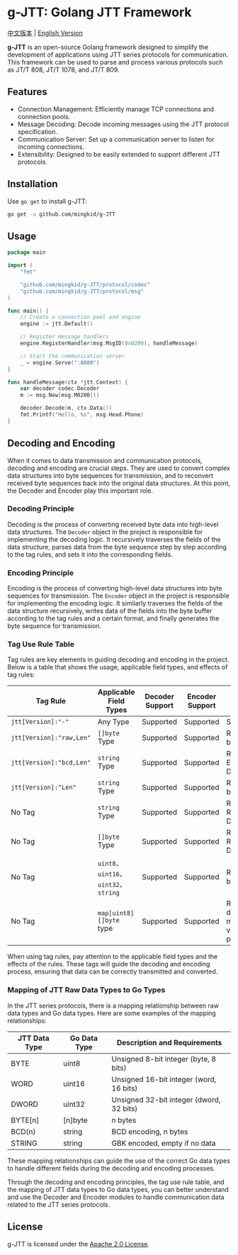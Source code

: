 # g-JTT: Golang JTT Framework

[中文版本](doc/Chinese.md) | [English Version](README.md)

**g-JTT** is an open-source Golang framework designed to simplify the development of applications using JTT series protocols for communication. This framework can be used to parse and process various protocols such as JT/T 808, JT/T 1078, and JT/T 809.

## Features
- Connection Management: Efficiently manage TCP connections and connection pools.
- Message Decoding: Decode incoming messages using the JTT protocol specification.
- Communication Server: Set up a communication server to listen for incoming connections.
- Extensibility: Designed to be easily extended to support different JTT protocols.

## Installation
Use `go get` to install g-JTT:
```bash
go get -u github.com/mingkid/g-JTT
```

## Usage
```go
package main

import (
	"fmt"

	"github.com/mingkid/g-JTT/protocol/codec"
	"github.com/mingkid/g-JTT/protocol/msg"
)

func main() {
	// Create a connection pool and engine
	engine := jtt.Default()

	// Register message handlers
	engine.RegisterHandler(msg.MsgID(0x0200), handleMessage)

	// Start the communication server
	_ = engine.Serve(":8080")
}

func handleMessage(ctx *jtt.Context) {
	var decoder codec.Decoder
	m := msg.New[msg.M0200]()

	decoder.Decode(m, ctx.Data())
	fmt.Printf("Hello, %s", msg.Head.Phone)
}
```

## Decoding and Encoding
When it comes to data transmission and communication protocols, decoding and encoding are crucial steps. They are used to convert complex data structures into byte sequences for transmission, and to reconvert received byte sequences back into the original data structures. At this point, the Decoder and Encoder play this important role.

### Decoding Principle

Decoding is the process of converting received byte data into high-level data structures. The `Decoder` object in the project is responsible for implementing the decoding logic. It recursively traverses the fields of the data structure, parses data from the byte sequence step by step according to the tag rules, and sets it into the corresponding fields.

### Encoding Principle

Encoding is the process of converting high-level data structures into byte sequences for transmission. The `Encoder` object in the project is responsible for implementing the encoding logic. It similarly traverses the fields of the data structure recursively, writes data of the fields into the byte buffer according to the tag rules and a certain format, and finally generates the byte sequence for transmission.

### Tag Use Rule Table

Tag rules are key elements in guiding decoding and encoding in the project. Below is a table that shows the usage, applicable field types, and effects of tag rules:

| Tag Rule                | Applicable Field Types             | Decoder Support | Encoder Support | Effect                              |
|-------------------------|------------------------------------|-----------------|-----------------|-------------------------------------|
| `jtt[Version]:"-"`       | Any Type                           | Supported       | Supported       | Skip Field                          |
| `jtt[Version]:"raw,Len"` | `[]byte` Type                      | Supported       | Supported       | Read Data by Length                 |
| `jtt[Version]:"bcd,Len"` | `string` Type                      | Supported       | Supported       | Read BCD Encoded Data               |
| `jtt[Version]:"Len"`     | `string` Type                      | Supported       | Supported       | Read Data by Length                 |
| No Tag                  | `string` Type                      | Supported       | Supported       | Read Remaining Data                 |
| No Tag                  | `[]byte` Type                      | Supported       | Supported       | Read Remaining Data                 |
| No Tag                  | `uint8`、`uint16`、`uint32`、`string` | Supported       | Supported       | Read Data by Type                   |
| No Tag                    | `map[uint8][]byte` type                    | Supported       | Supported       | Read and decode map key-value pairs |

When using tag rules, pay attention to the applicable field types and the effects of the rules. These tags will guide the decoding and encoding process, ensuring that data can be correctly transmitted and converted.

### Mapping of JTT Raw Data Types to Go Types

In the JTT series protocols, there is a mapping relationship between raw data types and Go data types. Here are some examples of the mapping relationships:

|   JTT Data Type   | Go Data Type |            Description and Requirements           |
| ----------------- |--------------| --------------------------------------------- |
| BYTE              | uint8        | Unsigned 8-bit integer (byte, 8 bits)         |
| WORD              | uint16       | Unsigned 16-bit integer (word, 16 bits)       |
| DWORD             | uint32       | Unsigned 32-bit integer (dword, 32 bits)      |
| BYTE[n]           | [n]byte      | n bytes                                      |
| BCD(n)            | string       | BCD encoding, n bytes                        |
| STRING            | string       | GBK encoded, empty if no data                |

These mapping relationships can guide the use of the correct Go data types to handle different fields during the decoding and encoding processes.

Through the decoding and encoding principles, the tag use rule table, and the mapping of JTT data types to Go data types, you can better understand and use the Decoder and Encoder modules to handle communication data related to the JTT series protocols.

## License
g-JTT is licensed under the [Apache 2.0 License](LICENSE).